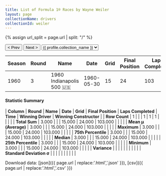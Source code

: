 ```yaml
---
title: List of Formula 1® Races by Wayne Weiler
layout: page
collectionName: drivers
collectionId: weiler
---
```


{% assign url_split = page.url | split: "/" %}
<div id="collection-navigation">
<button onclick="selector.options[selector.selectedIndex-1].value && (window.location = selector.options[selector.selectedIndex-1].value);">&lt; Prev</button>
<button onclick="selector.options[selector.selectedIndex+1].value && (window.location = selector.options[selector.selectedIndex+1].value);">Next &gt;</button>
<select id="selector" onchange="this.options[this.selectedIndex].value && (window.location = this.options[this.selectedIndex].value);">
  {% for collectionId in site.data[page.collectionName].refs %}
    {% if collectionId == page.collectionId %}
      {% assign selected = "selected" %}
    {% else %}
      {% assign selected = "" %}
    {% endif %}
    {% assign profile = site.data[page.collectionName][collectionId].profile %}
    <option value="/f1/{{ page.collectionName }}/{{ collectionId }}/{{ url_split[4] }}" {{ selected }}>{{ profile.collection_name }}</option>
  {% endfor %}
</select>
</div>

| Season | Round | Name | Date | Grid | Final Position | Laps Completed | Time | Winning Driver | Winning Constructor |
|--|--|--|--|--|--|--|--|--|--|
| 1960 | 3 | 1960 Indianapolis 500 🇺🇸 | 1960-05-30 | 15 | 24 | 103 |   | Jim Rathmann 🇺🇸 | Watson 🇺🇸 |

#### Statistic Summary

| **Column** | **Round** | **Name** | **Date** | **Grid** | **Final Position** | **Laps Completed** | **Time** | **Winning Driver** | **Winning Constructor** |
| **Row Count** | 1 |  |  | 1 | 1 | 1 |  |  |  |
| **Total Sum** | 3.000 |  |  | 15.000 | 24.000 | 103.000 |  |  |  |
| **Mean μ (Average)** | 3.000 |  |  | 15.000 | 24.000 | 103.000 |  |  |  |
| **Maximum** | 3.000 |  |  | 15.000 | 24.000 | 103.000 |  |  |  |
| **75th Percentile** | 3.000 |  |  | 15.000 | 24.000 | 103.000 |  |  |  |
| **Median** | 3.000 |  |  | 15.000 | 24.000 | 103.000 |  |  |  |
| **25th Percentile** | 3.000 |  |  | 15.000 | 24.000 | 103.000 |  |  |  |
| **Minimum** | 3.000 |  |  | 15.000 | 24.000 | 103.000 |  |  |  |
| **Variance** |  |  |  |  |  |  |  |  |  |
| **Standard Deviation σ** |  |  |  |  |  |  |  |  |  |

Download data: [json]({{ page.url | replace:'.html','.json' }}), [csv]({{ page.url | replace:'.html','.csv' }})
